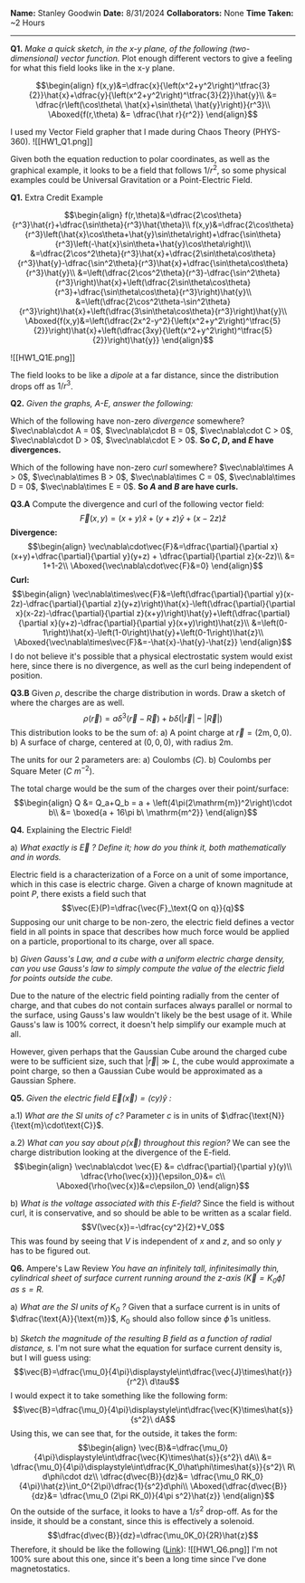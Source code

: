 **Name:** Stanley Goodwin
**Date:** 8/31/2024
**Collaborators:** None
**Time Taken:** ~2 Hours

---

**Q1.** *Make a quick sketch, in the x-y plane, of the following (two-dimensional) vector function.*
Plot enough different vectors to give a feeling for what this field looks like in the x-y plane.

$$\begin{align}
f(x,y)&=\dfrac{x}{\left(x^2+y^2\right)^\tfrac{3}{2}}\hat{x}+\dfrac{y}{\left(x^2+y^2\right)^\tfrac{3}{2}}\hat{y}\\
&= \dfrac{r\left(\cos\theta\ \hat{x}+\sin\theta\ \hat{y}\right)}{r^3}\\
\Aboxed{f(r,\theta) &= \dfrac{\hat r}{r^2}}
\end{align}$$

I used my Vector Field grapher that I made during Chaos Theory (PHYS-360).
![[HW1_Q1.png]]

Given both the equation reduction to polar coordinates, as well as the graphical example, it looks to be a field that follows $1/r^2$, so some physical examples could be Universal Gravitation or a Point-Electric Field.


**Q1.** Extra Credit Example

$$\begin{align}
f(r,\theta)&=\dfrac{2\cos\theta}{r^3}\hat{r}+\dfrac{\sin\theta}{r^3}\hat{\theta}\\
f(x,y)&=\dfrac{2\cos\theta}{r^3}\left(\hat{x}\cos\theta+\hat{y}\sin\theta\right)+\dfrac{\sin\theta}{r^3}\left(-\hat{x}\sin\theta+\hat{y}\cos\theta\right)\\
&=\dfrac{2\cos^2\theta}{r^3}\hat{x}+\dfrac{2\sin\theta\cos\theta}{r^3}\hat{y}-\dfrac{\sin^2\theta}{r^3}\hat{x}+\dfrac{\sin\theta\cos\theta}{r^3}\hat{y}\\
&=\left(\dfrac{2\cos^2\theta}{r^3}-\dfrac{\sin^2\theta}{r^3}\right)\hat{x}+\left(\dfrac{2\sin\theta\cos\theta}{r^3}+\dfrac{\sin\theta\cos\theta}{r^3}\right)\hat{y}\\
&=\left(\dfrac{2\cos^2\theta-\sin^2\theta}{r^3}\right)\hat{x}+\left(\dfrac{3\sin\theta\cos\theta}{r^3}\right)\hat{y}\\
\Aboxed{f(x,y)&=\left(\dfrac{2x^2-y^2}{\left(x^2+y^2\right)^\tfrac{5}{2}}\right)\hat{x}+\left(\dfrac{3xy}{\left(x^2+y^2\right)^\tfrac{5}{2}}\right)\hat{y}}
\end{align}$$

![[HW1_Q1E.png]]

The field looks to be like a *dipole* at a far distance, since the distribution drops off as $1/r^3$.


**Q2.** *Given the graphs, A-E, answer the following:*

Which of the following have non-zero *divergence* somewhere?
$\vec\nabla\cdot A = 0$, $\vec\nabla\cdot B = 0$, $\vec\nabla\cdot C > 0$, $\vec\nabla\cdot D > 0$, $\vec\nabla\cdot E > 0$.
**So $C$, $D$, and $E$ have divergences.**

Which of the following have non-zero *curl* somewhere?
$\vec\nabla\times A > 0$, $\vec\nabla\times B > 0$, $\vec\nabla\times C = 0$, $\vec\nabla\times D = 0$, $\vec\nabla\times E = 0$.
**So $A$ and $B$ are have curls.**


**Q3.A** Compute the divergence and curl of the following vector field:
$$\vec F(x,y)=(x+y)\hat x+(y+z)\hat y + (x-2z)\hat z$$
**Divergence:**
$$\begin{align}
\vec\nabla\cdot\vec{F}&=\dfrac{\partial}{\partial x}(x+y)+\dfrac{\partial}{\partial y}(y+z) + \dfrac{\partial}{\partial z}(x-2z)\\
&= 1+1-2\\
\Aboxed{\vec\nabla\cdot\vec{F}&=0}
\end{align}$$
**Curl:**
$$\begin{align}
\vec\nabla\times\vec{F}&=\left(\dfrac{\partial}{\partial y}(x-2z)-\dfrac{\partial}{\partial z}(y+z)\right)\hat{x}-\left(\dfrac{\partial}{\partial x}(x-2z)-\dfrac{\partial}{\partial z}(x+y)\right)\hat{y}+\left(\dfrac{\partial}{\partial x}(y+z)-\dfrac{\partial}{\partial y}(x+y)\right)\hat{z}\\
&=\left(0-1\right)\hat{x}-\left(1-0\right)\hat{y}+\left(0-1\right)\hat{z}\\
\Aboxed{\vec\nabla\times\vec{F}&=-\hat{x}-\hat{y}-\hat{z}}
\end{align}$$
I do not believe it's possible that a physical electrostatic system would exist here, since there is no divergence, as well as the curl being independent of position.


**Q3.B** Given $\rho$, describe the charge distribution in words.
Draw a sketch of where the charges are as well.
$$\rho(\vec{r})=a\delta^3\left(\vec{r}-\vec{R}\right)+b\delta\left(|\vec{r}|-|\vec{R}|\right)$$
This distribution looks to be the sum of:
a) A point charge at $\vec r = (2\mathrm{m}, 0, 0)$.
b) A surface of charge, centered at $(0,0,0)$, with radius $2\mathrm{m}$.

The units for our 2 parameters are:
a) Coulombs $\left(C\right)$.
b) Coulombs per Square Meter $\left(C\ m^{-2}\right)$.

The total charge would be the sum of the charges over their point/surface:
$$\begin{align}
Q &= Q_a+Q_b = a + \left(4\pi(2\mathrm{m})^2\right)\cdot b\\
&= \boxed{a + 16\pi b\ \mathrm{m^2}}
\end{align}$$

**Q4.** Explaining the Electric Field!

a) *What exactly is $\vec E$ ? Define it; how do you think it, both mathematically and in words.*

Electric field is a characterization of a Force on a unit of some importance, which in this case is electric charge. Given a charge of known magnitude at point $P$, there exists a field such that
$$\vec{E}(P)=\dfrac{\vec{F}_\text{Q on q}}{q}$$
Supposing our unit charge to be non-zero, the electric field defines a vector field in all points in space that describes how much force would be applied on a particle, proportional to its charge, over all space.


b) *Given Gauss's Law, and a cube with a uniform electric charge density, can you use Gauss's law to simply compute the value of the electric field for points outside the cube.*

Due to the nature of the electric field pointing radially from the center of charge, and that cubes do not contain surfaces always parallel or normal to the surface, using Gauss's law wouldn't likely be the best usage of it. While Gauss's law is 100% correct, it doesn't help simplify our example much at all.

However, given perhaps that the Gaussian Cube around the charged cube were to be sufficient size, such that $|\vec{r}| \gg L$, the cube would approximate a point charge, so then a Gaussian Cube would be approximated as a Gaussian Sphere.


**Q5.** *Given the electric field $\vec{E}(\vec{x})=(cy)\hat{y}$  :*

a.1) *What are the SI units of $c$?*
Parameter $c$ is in units of $\dfrac{\text{N}}{\text{m}\cdot\text{C}}$.

a.2) *What can you say about $\rho(\vec{x})$ throughout this region?*
We can see the charge distribution looking at the divergence of the E-field.
$$\begin{align}
\vec\nabla\cdot \vec{E} &= c\dfrac{\partial}{\partial y}(y)\\
\dfrac{\rho(\vec{x})}{\epsilon_0}&= c\\
\Aboxed{\rho(\vec{x})&=c\epsilon_0}
\end{align}$$

b) *What is the voltage associated with this E-field?*
Since the field is without curl, it is conservative, and so should be able to be written as a scalar field.
$$V(\vec{x})=-\dfrac{cy^2}{2}+V_0$$
This was found by seeing that $V$ is independent of $x$ and $z$, and so only $y$ has to be figured out.


**Q6.** Ampere's Law Review
*You have an infinitely tall, infinitesimally thin, cylindrical sheet of surface current running around the z-axis $\left(\vec{K}=K_0\hat\phi\right)$ as $s=R$.*

a) *What are the SI units of $K_0$ ?*
Given that a surface current is in units of $\dfrac{\text{A}}{\text{m}}$, $K_0$ should also follow since $\hat\phi$ is unitless.

b) *Sketch the magnitude of the resulting $B$ field as a function of radial distance, $s$.*
I'm not sure what the equation for surface current density is, but I will guess using:
$$\vec{B}=\dfrac{\mu_0}{4\pi}\displaystyle\int\dfrac{\vec{J}\times\hat{r}}{r^2}\ d\tau$$
I would expect it to take something like the following form:
$$\vec{B}=\dfrac{\mu_0}{4\pi}\displaystyle\int\dfrac{\vec{K}\times\hat{s}}{s^2}\ dA$$
Using this, we can see that, for the outside, it takes the form:
$$\begin{align}
\vec{B}&=\dfrac{\mu_0}{4\pi}\displaystyle\int\dfrac{\vec{K}\times\hat{s}}{s^2}\ dA\\
&= \dfrac{\mu_0}{4\pi}\displaystyle\int\dfrac{K_0\hat\phi\times\hat{s}}{s^2}\ R\ d\phi\cdot dz\\
\dfrac{d\vec{B}}{dz}&= \dfrac{\mu_0 RK_0}{4\pi}\hat{z}\int_0^{2\pi}\dfrac{1}{s^2}d\phi\\
\Aboxed{\dfrac{d\vec{B}}{dz}&= \dfrac{\mu_0 (2\pi RK_0)}{4\pi s^2}\hat{z}}
\end{align}$$
On the outside of the surface, it looks to have a $1/s^2$ drop-off.
As for the inside, it should be a constant, since this is effectively a solenoid.
$$\dfrac{d\vec{B}}{dz}=\dfrac{\mu_0K_0}{2R}\hat{z}$$
Therefore, it should be like the following ([Link](https://www.desmos.com/calculator/gmpc8i06lq)):
![[HW1_Q6.png]]
I'm not 100% sure about this one, since it's been a long time since I've done magnetostatics.